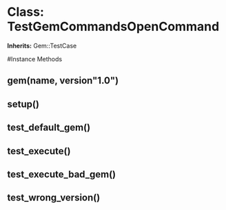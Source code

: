 # Class: TestGemCommandsOpenCommand
**Inherits:** Gem::TestCase
    




#Instance Methods
## gem(name, version"1.0") [](#method-i-gem)

## setup() [](#method-i-setup)

## test_default_gem() [](#method-i-test_default_gem)

## test_execute() [](#method-i-test_execute)

## test_execute_bad_gem() [](#method-i-test_execute_bad_gem)

## test_wrong_version() [](#method-i-test_wrong_version)

